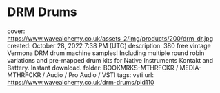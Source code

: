 # DRM Drums

cover: https://www.wavealchemy.co.uk/assets_2/img/products/200/drm_dr.jpg
created: October 28, 2022 7:38 PM (UTC)
description: 380 free vintage Vermona DRM drum machine samples! Including multiple round robin variations and pre-mapped drum kits for Native Instruments Kontakt and Battery. Instant download.
folder: BOOKMRKS-MTHRFCKR / MEDIA-MTHRFCKR / Audio / Pro Audio / VSTI
tags: vsti
url: https://www.wavealchemy.co.uk/drm-drums/pid110